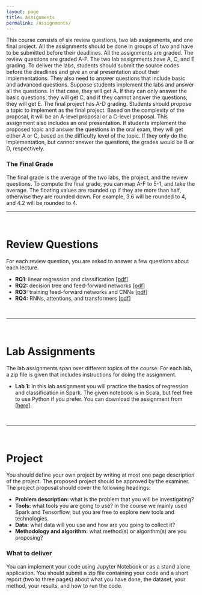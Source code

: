 ```yaml
---
layout: page
title: Assignments
permalink: /assignments/
---
```

This course consists of six review questions, two lab assignments, and one final project. All the assignments should be done in groups of two and have to be submitted before their deadlines. 
All the assignments are graded. The review questions are graded A-F. The two lab assignments have A, C, and E grading. To deliver the labs, students should submit the source codes before the deadlines and 
give an oral presentation about their implementations. They also need to answer questions that include basic and advanced questions. Suppose students implement the labs and answer all the questions. 
In that case, they will get A. If they can only answer the basic questions, they will get C, and if they cannot answer the questions, they will get E. The final project has A-D grading. Students should 
propose a topic to implement as the final project. Based on the complexity of the proposal, it will be an A-level proposal or a C-level proposal. This assignment also includes an oral presentation. 
If students implement the proposed topic and answer the questions in the oral exam, they will get either A or C, based on the difficulty level of the topic. If they only do the implementation, but cannot 
answer the questions, the grades would be B or D, respectively.

### The Final Grade
The final grade is the average of the two labs, the project, and the review questions. To compute the final grade, you can map A-F to 5-1, and take the average. The floating values are rounded up if they are more than half, otherwise they are rounded down. For example, 3.6 will be rounded to 4, and 4.2 will be rounded to 4.
<br>
<hr>
<br>

# Review Questions
For each review question, you are asked to answer a few questions about each lecture.
* **RQ1**: linear regression and classification [[pdf](/assignments/rq1.pdf)]
* **RQ2:** decision tree and feed-forward networks [[pdf](/assignments/rq2.pdf)]
* **RQ3:** training feed-forward networks and CNNs [[pdf](/assignments/rq3.pdf)]
* **RQ4:** RNNs, attentions, and transformers [[pdf](/assignments/rq4.pdf)]
<br>
<hr>
<br>

# Lab Assignments
The lab assignments span over different topics of the course. For each lab, a zip file is given that includes instructions for doing the assignment.

* **Lab 1:** In this lab assignment you will practice the basics of regression and classification in Spark. The given notebook is in Scala, but feel free to use Python if you prefer. 
You can download the assignment from [[here](/assignments/lab1.zip)].
<br>
<hr>
<br>

# Project
You should define your own project by writing at most one page description of the project. The proposed project should be approved by the examiner. The project proposal should cover the following headings:
* **Problem description:** what is the problem that you will be investigating?
* **Tools:** what tools you are going to use? In the course we mainly used Spark and Tensorflow, but you are free to explore new tools and technologies.
* **Data:** what data will you use and how are you going to collect it? 
* **Methodology and algorithm:** what method(s) or algorithm(s) are you proposing? 

### What to deliver
You can implement your code using Jupyter Notebook or as a stand alone application. You should submit a zip file containing your code and a short report (two to three pages) about what you have done, the dataset, your method, your results, and how to run the code.

